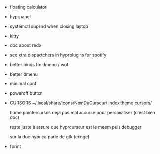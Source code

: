 - floating calculator
- hyprpanel
- systemctl supend when closing laptop
- kitty
- doc about redo
- see xtra dispactchers in hyprplugins for spotify
- better binds for dmenu / wofi
- better dmenu
- minimal conf
- poweroff button
- CURSORS
    ~/.local/share/icons/NomDuCurseur/
        index.theme
        cursors/

    home.pointercursos deja pas mal
    accurse pour personaliser (c'est bien doc)

    reste juste à assure que hyprcurseur est le meem 
    puis debugger
    
    sur la doc hypr ça parle de gtk (cringe)

- fprint